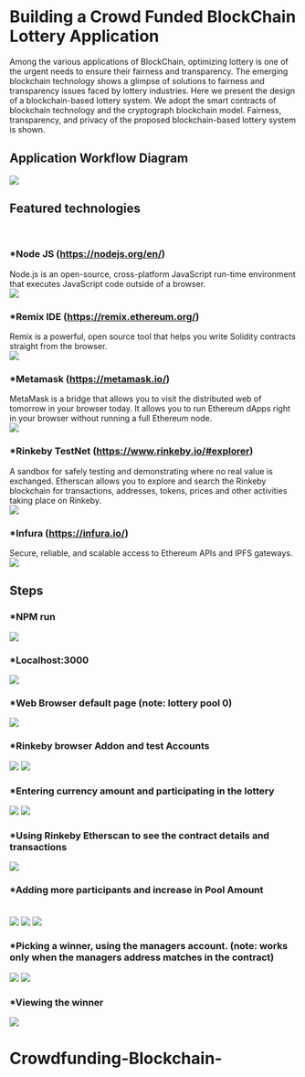 # Building a Crowd Funded BlockChain Lottery Application

Among the various applications of BlockChain, optimizing lottery is one of the urgent needs to ensure their fairness and transparency. The emerging blockchain technology shows a glimpse of solutions to fairness and transparency issues faced by lottery industries. Here we present the design of a blockchain-based lottery system. We adopt the smart contracts of blockchain technology and the cryptograph blockchain model. Fairness, transparency, and privacy of the proposed blockchain-based lottery system is shown.

## Application Workflow Diagram
![](images/web%203.0.png)

## Featured technologies
<br />

### *Node JS (https://nodejs.org/en/)<br />
  Node.js is an open-source, cross-platform JavaScript run-time environment that executes JavaScript code outside of a browser.<br />
  ![](images/Screenshot_3.png)
  <br />
  
### *Remix IDE (https://remix.ethereum.org/)<br />
  Remix is a powerful, open source tool that helps you write Solidity contracts straight from the browser.<br />
  ![](images/Screenshot_18.png)
  <br />
  
### *Metamask (https://metamask.io/)<br />
  MetaMask is a bridge that allows you to visit the distributed web of tomorrow in your browser today. It allows you to run Ethereum dApps right in your browser without running a full Ethereum node.<br />
  ![](images/Screenshot_20.png)
  <br />
  
### *Rinkeby TestNet (https://www.rinkeby.io/#explorer)<br />
  A sandbox for safely testing and demonstrating where no real value is exchanged. Etherscan allows you to explore and search the Rinkeby blockchain for transactions, addresses, tokens, prices and other activities taking place on Rinkeby.<br />
  ![](images/Screenshot_10.png)
  <br />
  
### *Infura (https://infura.io/)<br />
  Secure, reliable, and scalable access to Ethereum APIs and IPFS gateways.<br />
  ![](images/Screenshot_19.png)
  <br />


## Steps

### *NPM run<br />
![](images/Screenshot_2.png)
<br />

### *Localhost:3000<br />
![](images/Screenshot_4.png)
<br />

### *Web Browser default page (note: lottery pool 0)<br />
![](images/Screenshot_5.png)
<br />

### *Rinkeby browser Addon and test Accounts<br />
![](images/Screenshot_6.png)
![](images/Screenshot_7.png)
<br />

### *Entering currency amount and participating in the lottery<br />
![](images/Screenshot_8.png)
![](images/Screenshot_9.png)
<br />

### *Using Rinkeby Etherscan to see the contract details and transactions<br />
![](images/Screenshot_11.png)
<br />

### *Adding more participants and increase in Pool Amount<br /><br />
![](images/Screenshot_12.png)
![](images/Screenshot_13.png)
![](images/Screenshot_14.png)
<br />

### *Picking a winner, using the managers account. (note: works only when the managers address matches in the contract)<br />
![](images/Screenshot_15.png)
![](images/Screenshot_16.png)
<br />

### *Viewing the winner<br />
![](images/Screenshot_17.png)
# Crowdfunding-Blockchain-
